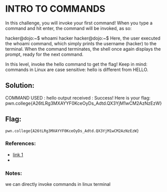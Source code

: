# INTRO TO COMMANDS

In this challenge, you will invoke your first command! When you type a command and hit enter, the command will be invoked, as so:

hacker@dojo:~$ whoami
hacker
hacker@dojo:~$
Here, the user executed the whoami command, which simply prints the username (hacker) to the terminal. When the command terminates, the shell once again displays the prompt, ready for the next command.

In this level, invoke the hello command to get the flag! Keep in mind: commands in Linux are case sensitive: hello is different from HELLO.

## Solution:

COMMAND USED : hello
output received :
Success! Here is your flag:
pwn.college{A26tLRg3MXAYYF0KceOyDs_Adtd.QX3YjM1wCM2AzNzEzW}

## Flag: 

```
pwn.college{A26tLRg3MXAYYF0KceOyDs_Adtd.QX3YjM1wCM2AzNzEzW}
```


### References:

- [link 1](https://pwn.college)
- 
### Notes:

we can directly invoke commands in linux terminal
